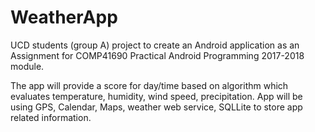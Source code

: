 # WeatherApp
UCD students (group A) project to create an Android application as an Assignment for COMP41690 Practical Android Programming 2017-2018 module.

The app will provide a score for day/time based on algorithm which evaluates temperature, humidity, wind speed, precipitation. 
App will be using GPS, Calendar, Maps, weather web service, SQLLite to store app related information. 
